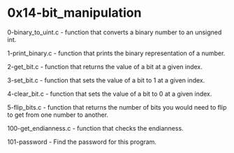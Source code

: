 # 0x14-bit_manipulation

0-binary_to_uint.c - function that converts a binary number to an unsigned int.


1-print_binary.c - function that prints the binary representation of a number.


2-get_bit.c - function that returns the value of a bit at a given index.


3-set_bit.c - function that sets the value of a bit to 1 at a given index.


4-clear_bit.c - function that sets the value of a bit to 0 at a given index.


5-flip_bits.c -  function that returns the number of bits you would need to flip to get from one number to another.


100-get_endianness.c - function that checks the endianness.


101-password - Find the password for this program.
